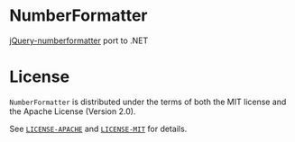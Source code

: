 # NumberFormatter
[jQuery-numberformatter](https://code.google.com/archive/p/jquery-numberformatter/) port to .NET

# License

`NumberFormatter` is distributed under the terms of both the MIT license and the Apache License (Version 2.0).

See [`LICENSE-APACHE`](LICENSE-APACHE) and [`LICENSE-MIT`](LICENSE-APACHE) for details.
